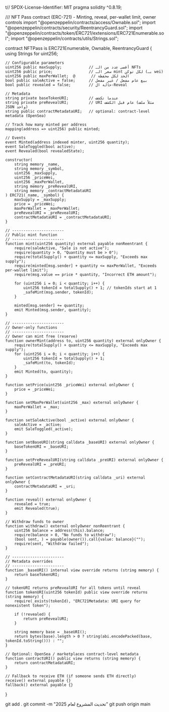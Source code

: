 t// SPDX-License-Identifier: MIT
pragma solidity ^0.8.19;

/// NFT Pass contract (ERC-721) - Minting, reveal, per-wallet limit, owner controls
import "@openzeppelin/contracts/access/Ownable.sol";
import "@openzeppelin/contracts/security/ReentrancyGuard.sol";
import "@openzeppelin/contracts/token/ERC721/extensions/ERC721Enumerable.sol";
import "@openzeppelin/contracts/utils/Strings.sol";

contract NFTPass is ERC721Enumerable, Ownable, ReentrancyGuard {
    using Strings for uint256;

    // Configurable parameters
    uint256 public maxSupply;            // أقصى عدد من الـ NFTs
    uint256 public price;                // سعر الـ mint لكل توكن (بـ wei)
    uint256 public maxPerWallet;  @       // الحد لكل محفظة
    bool public saleActive = false;      // بيع عام مفعل / غير مفعل
    bool public revealed = false;        // حالة ال-Reveal

    // Metadata
    string private baseTokenURI;         // عندما تكشف
    string private preRevealURI;         // URI عام قبل الكشف (مثلاً ملف JSON واحد)
    string public contractMetadataURI;   // optional: contract-level metadata (OpenSea)

    // Track how many minted per address
    mapping(address => uint256) public minted;

    // Events
    event Minted(address indexed minter, uint256 quantity);
    event SaleToggled(bool active);
    event Revealed(bool revealedState);

    constructor(
        string memory _name,
        string memory _symbol,
        uint256 _maxSupply,
        uint256 _priceWei,
        uint256 _maxPerWallet,
        string memory _preRevealURI,
        string memory _contractMetadataURI
    ) ERC721(_name, _symbol) {
        maxSupply = _maxSupply;
        price = _priceWei;
        maxPerWallet = _maxPerWallet;
        preRevealURI = _preRevealURI;
        contractMetadataURI = _contractMetadataURI;
    }

    // -----------------------
    // Public mint function
    // -----------------------
    function mint(uint256 quantity) external payable nonReentrant {
        require(saleActive, "Sale is not active");
        require(quantity > 0, "Quantity must be > 0");
        require(totalSupply() + quantity <= maxSupply, "Exceeds max supply");
        require(minted[msg.sender] + quantity <= maxPerWallet, "Exceeds per-wallet limit");
        require(msg.value == price * quantity, "Incorrect ETH amount");

        for (uint256 i = 0; i < quantity; i++) {
            uint256 tokenId = totalSupply() + 1; // tokenIds start at 1
            _safeMint(msg.sender, tokenId);
        }

        minted[msg.sender] += quantity;
        emit Minted(msg.sender, quantity);
    }

    // -----------------------
    // Owner-only functions
    // -----------------------
    // Owner can mint free (reserve)
    function ownerMint(address to, uint256 quantity) external onlyOwner {
        require(totalSupply() + quantity <= maxSupply, "Exceeds max supply");
        for (uint256 i = 0; i < quantity; i++) {
            uint256 tokenId = totalSupply() + 1;
            _safeMint(to, tokenId);
        }
        emit Minted(to, quantity);
    }

    function setPrice(uint256 _priceWei) external onlyOwner {
        price = _priceWei;
    }

    function setMaxPerWallet(uint256 _max) external onlyOwner {
        maxPerWallet = _max;
    }

    function setSaleActive(bool _active) external onlyOwner {
        saleActive = _active;
        emit SaleToggled(_active);
    }

    function setBaseURI(string calldata _baseURI) external onlyOwner {
        baseTokenURI = _baseURI;
    }

    function setPreRevealURI(string calldata _preURI) external onlyOwner {
        preRevealURI = _preURI;
    }

    function setContractMetadataURI(string calldata _uri) external onlyOwner {
        contractMetadataURI = _uri;
    }

    function reveal() external onlyOwner {
        revealed = true;
        emit Revealed(true);
    }

    // Withdraw funds to owner
    function withdraw() external onlyOwner nonReentrant {
        uint256 balance = address(this).balance;
        require(balance > 0, "No funds to withdraw");
        (bool sent, ) = payable(owner()).call{value: balance}("");
        require(sent, "Withdraw failed");
    }

    // -----------------------
    // Metadata overrides
    // -----------------------
    function _baseURI() internal view override returns (string memory) {
        return baseTokenURI;
    }

    // tokenURI returns preRevealURI for all tokens until reveal
    function tokenURI(uint256 tokenId) public view override returns (string memory) {
        require(_exists(tokenId), "ERC721Metadata: URI query for nonexistent token");

        if (!revealed) {
            return preRevealURI;
        }

        string memory base = _baseURI();
        return bytes(base).length > 0 ? string(abi.encodePacked(base, tokenId.toString())) : "";
    }

    // Optional: OpenSea / marketplaces contract-level metadata
    function contractURI() public view returns (string memory) {
        return contractMetadataURI;
    }

    // Fallback to receive ETH (if someone sends ETH directly)
    receive() external payable {}
    fallback() external payable {}
}

git add .
git commit -m "تحديث المشروع لعام 2025"
git push origin main
